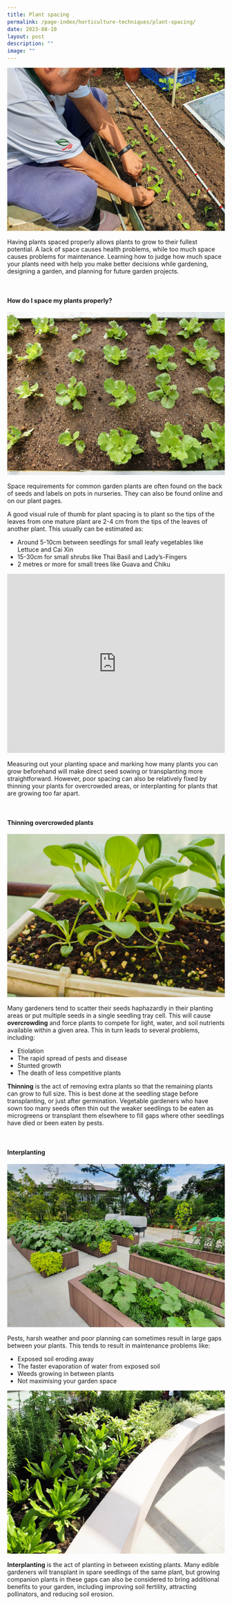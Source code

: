 ```yaml
---
title: Plant spacing
permalink: /page-index/horticulture-techniques/plant-spacing/
date: 2023-08-10
layout: post
description: ""
image: ""
---
```

<section>
		<img title="A Community Gardener spacing his transplants out before planting them in. Photo by Jacqueline Chua." src="/images/Gardeners/Planting%20(2).jpg">
	<p>Having plants spaced properly allows plants to grow to their fullest potential. A lack of space causes health problems, while too much space causes problems for maintenance.  Learning how to judge how much space your plants need with help you make better decisions while gardening, designing a garden, and planning for future garden projects.</p>
	<br>
</section>

<section>
	<h4>How do I space my plants properly? </h4>
	<img title="Lettuces spaced out in a planter bed. Photo by Jacqueline Chua." src="/images/Horti%20techniques/Spacing_JacChua%20(3).jpg">
	<p>Space requirements for common garden plants are often found on the back of seeds and labels on pots in nurseries. They can also be found online and on our plant pages.</p>
	<p>A good visual rule of thumb for plant spacing is to plant so the tips of the leaves from one mature plant are 2-4 cm from the tips of the leaves of another plant. This usually can be estimated as:</p>
	<ul>
		<li>Around 5-10cm between seedlings for small leafy vegetables like Lettuce and Cai Xin</li>
		<li>15-30cm for small shrubs like Thai Basil and Lady’s-Fingers</li>
		<li>2 metres or more for small trees like Guava and Chiku</li>
	</ul>
	<iframe width="100%" height="415" src="https://www.youtube.com/embed/f_Uoug7ZSeg" title="YouTube video player" frameborder="0" allow="accelerometer; autoplay; clipboard-write; encrypted-media; gyroscope; picture-in-picture; web-share" allowfullscreen=""></iframe><br>
	<p>Measuring out your planting space and marking how many plants you can grow beforehand will make direct seed sowing or transplanting more straightforward. However, poor spacing can also be relatively fixed by thinning your plants for overcrowded areas, or interplanting for plants that are growing too far apart.</p>
	<br>
</section>

<section>
	<h4>Thinning overcrowded plants</h4>
	<img title="Xiao Bai Cai growing unevenly due to overcrowding. The smaller plants should be thinned out to allow the larger plant to reach its full size. Photo by Jacqueline Chua" src="/images/Plants/XiaoBaiCai_JacChua%20(2).jpg">
	<p>Many gardeners tend to scatter their seeds haphazardly in their planting areas or put multiple seeds in a single seedling tray cell. This will cause <b>overcrowding</b> and force plants to compete for light, water, and soil nutrients available within a given area. This in turn leads to several problems, including:</p>
	<ul>
		<li>Etiolation</li> 
		<li>The rapid spread of pests and disease</li>
		<li>Stunted growth</li>
		<li>The death of less competitive plants</li>
	</ul>
	<p><b>Thinning</b> is the act of removing extra plants so that the remaining plants can grow to full size. This is best done at the seedling stage before transplanting, or just after germination. Vegetable gardeners who have sown too many seeds often thin out the weaker seedlings to be eaten as microgreens or transplant them elsewhere to fill gaps where other seedlings have died or been eaten by pests.</p>
	<br>
</section>

<section>
	<h4>Interplanting</h4>
	<img title="Planter beds with a variety of groundcovers like sweet potato interplanted between taller crops like Lady'sFingers. Photo by Jacqueline Chua." src="/images/Hardscapes/PlanterBed%20(18).jpg">
	<p>Pests, harsh weather and poor planning can sometimes result in large gaps between your plants. This tends to result in maintenance problems like:</p>
	<ul>
		<li>Exposed soil eroding away</li>
		<li>The faster evaporation of water from exposed soil</li>
		<li>Weeds growing in between plants</li>
		<li>Not maximising your garden space</li>
	</ul>
	<img title="A herb bed interplanted with differently sized plants to maximise space. Photo by Jacqueline Chua." src="/images/Garden%20design/LengKeeCC_JacChua%20(1).jpg">
	<p><b>Interplanting</b> is the act of planting in between existing plants. Many edible gardeners will transplant in spare seedlings of the same plant, but growing companion plants in these gaps can also be considered to bring additional benefits to your garden, including improving soil fertility, attracting pollinators, and reducing soil erosion.</p>
	<br>
</section>